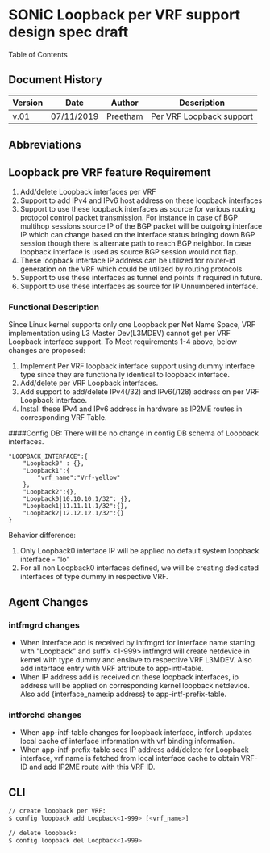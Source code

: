 # SONiC Loopback per VRF support design spec draft

Table of Contents
<!-- TOC -->
<!-- /TOC -->

## Document History
| Version | Date       | Author       | Description                                      |
|---------|------------|--------------|--------------------------------------------------|
|   v.01  | 07/11/2019 | Preetham     | Per VRF Loopback support                         |

## Abbreviations

## Loopback pre VRF feature Requirement
1. Add/delete Loopback interfaces per VRF
2. Support to add IPv4 and IPv6 host address on these loopback interfaces
3. Support to use these loopback interfaces as source for various routing protocol control packet transmission. For instance in case of BGP multihop sessions source IP of the BGP packet will be outgoing interface IP which can change based on the interface status bringing down BGP session though there is alternate path to reach BGP neighbor. In case loopback interface is used as source BGP session would not flap.
4. These loopback interface IP address can be utilized for router-id generation on the VRF which could be utilized by routing protocols.
5. Support to use these interfaces as tunnel end points if required in future.
6. Support to use these interfaces as source for IP Unnumbered interface.

### Functional Description
Since Linux kernel supports only one Loopback per Net Name Space, VRF implementation using L3 Master Dev(L3MDEV) cannot get per VRF Loopback interface support.
To Meet requirements 1-4 above, below changes are proposed:
1. Implement Per VRF loopback interface support using dummy interface type since they are functionally identical to loopback interface.
2. Add/delete per VRF Loopback interfaces.
3. Add support to add/delete IPv4(/32) and IPv6(/128) address on per VRF Loopback interface.
4. Install these IPv4 and IPv6 address in hardware as IP2ME routes in corresponding VRF Table.

####Config DB:
There will be no change in config DB schema of Loopback interfaces.
```jason
"LOOPBACK_INTERFACE":{
    "Loopback0" : {},
    "Loopback1":{
        "vrf_name":"Vrf-yellow"
    },
    "Loopback2":{},
    "Loopback0|10.10.10.1/32": {},
    "Loopback1|11.11.11.1/32":{},
    "Loopback2|12.12.12.1/32":{}
}
```
Behavior difference:
1. Only Loopback0 interface IP will be applied no default system loopback interface - "lo"
2. For all non Loopback0 interfaces defined, we will be creating dedicated interfaces of type dummy in respective VRF.

## Agent Changes
### intfmgrd changes
- When interface add is received by intfmgrd for interface name starting with "Loopback" and suffix <1-999> intfmgrd will create netdevice in kernel with type dummy and enslave to respective VRF L3MDEV. Also add interface entry with VRF attribute to app-intf-table.
- When IP address add is received on these loopback interfaces, ip address will be applied on corresponding kernel loopback netdevice. Also add {interface_name:ip address} to app-intf-prefix-table.

### intforchd changes  
- When app-intf-table changes for loopback interface, intforch updates local cache of interface information with vrf binding information.
- When app-intf-prefix-table sees IP address add/delete for Loopback interface, vrf name is fetched from local interface cache to obtain VRF-ID and add IP2ME route with this VRF ID.

## CLI

```bash
// create loopback per VRF:
$ config loopback add Loopback<1-999> [<vrf_name>]

// delete loopback:
$ config loopback del Loopback<1-999>
```
